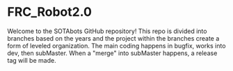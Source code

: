 # FRC_Robot2.0
Welcome to the SOTAbots GitHub repository! This repo is divided into branches based on the years and the project within the branches create a form of leveled organization. The main coding happens in bugfix, works into dev, then subMaster. When a "merge" into subMaster happens, a release tag will be made. 
